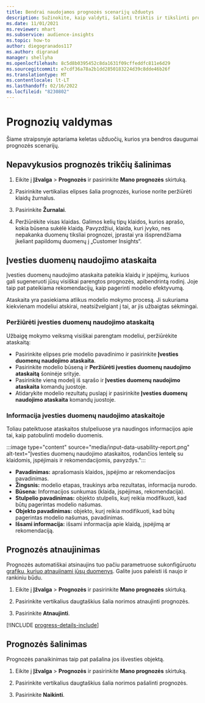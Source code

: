 ```yaml
---
title: Bendrai naudojamos prognozės scenarijų užduotys
description: Sužinokite, kaip valdyti, šalinti triktis ir tikslinti prognozes.
ms.date: 11/01/2021
ms.reviewer: mhart
ms.subservice: audience-insights
ms.topic: how-to
author: diegogranados117
ms.author: digranad
manager: shellyha
ms.openlocfilehash: 8c5d8b0395452c8da1631f09cffeddfc811e6d29
ms.sourcegitcommit: e7cdf36a78a2b1dd2850183224d39c8dde46b26f
ms.translationtype: MT
ms.contentlocale: lt-LT
ms.lasthandoff: 02/16/2022
ms.locfileid: "8230802"
---
```

# <a name="manage-predictions"></a>Prognozių valdymas

Šiame straipsnyje aptariama keletas užduočių, kurios yra bendros daugumai prognozės scenarijų.

## <a name="troubleshoot-a-failed-prediction"></a>Nepavykusios prognozės trikčių šalinimas

1. Eikite į **Įžvalga** > **Prognozės** ir pasirinkite **Mano prognozės** skirtuką.

1. Pasirinkite vertikalias elipses šalia prognozės, kuriose norite peržiūrėti klaidų žurnalus.

1. Pasirinkite **Žurnalai**.

1. Peržiūrėkite visas klaidas. Galimos kelių tipų klaidos, kurios aprašo, kokia būsena sukėlė klaidą. Pavyzdžiui, klaida, kuri įvyko, nes nepakanka duomenų tiksliai prognozei, įprastai yra išsprendžiama įkeliant papildomų duomenų į „Customer Insights“.

## <a name="input-data-usability-report"></a>Įvesties duomenų naudojimo ataskaita

Įvesties duomenų naudojimo ataskaita pateikia klaidų ir įspėjimų, kuriuos gali sugeneruoti jūsų visiškai parengtos prognozės, apibendrintą rodinį. Joje taip pat pateikiama rekomendacijų, kaip pagerinti modelio efektyvumą.

Ataskaita yra pasiekiama atlikus modelio mokymo procesą. Ji sukuriama kiekvienam modeliui atskirai, neatsižvelgiant į tai, ar jis užbaigtas sėkmingai.

### <a name="view-the-input-data-usability-report"></a>Peržiūrėti įvesties duomenų naudojimo ataskaitą

Užbaigę mokymo veiksmą visiškai parengtam modeliui, peržiūrėkite ataskaitą:
- Pasirinkite elipses prie modelio pavadinimo ir pasirinkite **Įvesties duomenų naudojimo ataskaita**.
- Pasirinkite modelio būseną ir **Peržiūrėti įvesties duomenų naudojimo ataskaitą** šoninėje srityje.
- Pasirinkite vieną modelį iš sąrašo ir **Įvesties duomenų naudojimo ataskaita** komandų juostoje.
- Atidarykite modelio rezultatų puslapį ir pasirinkite **Įvesties duomenų naudojimo ataskaita** komandų juostoje.

### <a name="information-in-the-input-data-usability-report"></a>Informacija įvesties duomenų naudojimo ataskaitoje

Toliau pateiktuose ataskaitos stulpeliuose yra naudingos informacijos apie tai, kaip patobulinti modelio duomenis.

:::image type="content" source="media/input-data-usability-report.png" alt-text="Įvesties duomenų naudojimo ataskaitos, rodančios lentelę su klaidomis, įspėjimais ir rekomendacijomis, pavyzdys.":::

- **Pavadinimas:** aprašomasis klaidos, įspėjimo ar rekomendacijos pavadinimas.
- **Žingsnis:** modelio etapas, traukinys arba rezultatas, informacija nurodo.
- **Būsena:** Informacijos sunkumas (klaida, įspėjimas, rekomendacija).
- **Stulpelio pavadinimas:** objekto stulpelis, kurį reikia modifikuoti, kad būtų pagerintas modelio našumas.
- **Objekto pavadinimas:** objekto, kurį reikia modifikuoti, kad būtų pagerintas modelio našumas, pavadinimas.
- **Išsami informacija:** išsami informacija apie klaidą, įspėjimą ar rekomendaciją.

## <a name="refresh-a-prediction"></a>Prognozės atnaujinimas

Prognozės automatiškai atsinaujins tuo pačiu parametruose sukonfigūruotu [grafiku, kuriuo atnaujinami jūsų duomenys](system.md#schedule-tab). Galite juos paleisti iš naujo ir rankiniu būdu.

1. Eikite į **Įžvalga** > **Prognozės** ir pasirinkite **Mano prognozės** skirtuką.

1. Pasirinkite vertikalius daugtaškius šalia norimos atnaujinti prognozės.

1. Pasirinkite **Atnaujinti**.

[!INCLUDE [progress-details-include](../includes/progress-details-pane.md)]

## <a name="delete-a-prediction"></a>Prognozės šalinimas

Prognozės panaikinimas taip pat pašalina jos išvesties objektą.

1. Eikite į **Įžvalga** > **Prognozės** ir pasirinkite **Mano prognozės** skirtuką.

1. Pasirinkite vertikalius daugtaškius šalia norimos pašalinti prognozės.

1. Pasirinkite **Naikinti**.
